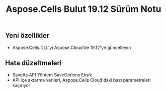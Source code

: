 ﻿---
title: Aspose.Cells Bulut 19.12 Sürüm Notu
second_title: Aspose.Cells Cloud Documen
type: docs
url: /tr/aspose-cells-cloud-19-12-release-notes/
description: Aspose.Cells Bulut, oluşturma, dönüştürme, birleştirme, bölme, korumalı, iç nesne işlemi vb. için Excel'i destekler
weight: 10
---
## **Yeni özellikler**
- Aspose.Cells.DLL'yi Aspose.Cloud'de 19.12'ye güncelleyin
## **Hata düzeltmeleri**
- SaveAs API Yöntem SaveOptions Eksik
- API içe aktarma verileri, Aspose.Cells Cloud'daki bazı parametreleri kaçırıyor
